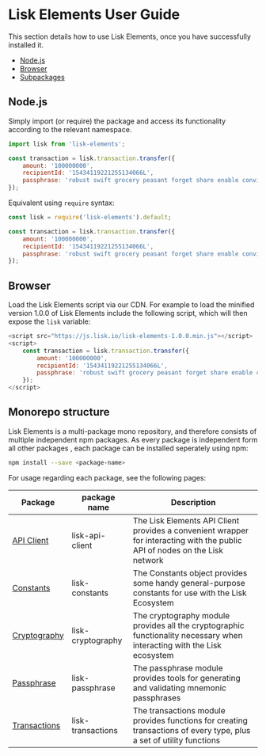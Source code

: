 # Lisk Elements User Guide

This section details how to use Lisk Elements, once you have successfully installed it.

- [Node.js](user-guide#nodejs)
- [Browser](user-guide#browser)
- [Subpackages](user-guide#sub-packages)

## Node.js

Simply import (or require) the package and access its functionality according to the relevant namespace.

```js
import lisk from 'lisk-elements';

const transaction = lisk.transaction.transfer({
    amount: '100000000',
    recipientId: '15434119221255134066L',
    passphrase: 'robust swift grocery peasant forget share enable convince deputy road keep cheap',
});
```

Equivalent using `require` syntax:

```js
const lisk = require('lisk-elements').default;

const transaction = lisk.transaction.transfer({
    amount: '100000000',
    recipientId: '15434119221255134066L',
    passphrase: 'robust swift grocery peasant forget share enable convince deputy road keep cheap',
});
```

## Browser

Load the Lisk Elements script via our CDN. For example to load the minified version 1.0.0 of Lisk Elements include the following script, which will then expose the `lisk` variable:

```js
<script src="https://js.lisk.io/lisk-elements-1.0.0.min.js"></script>
<script>
    const transaction = lisk.transaction.transfer({
        amount: '100000000',
        recipientId: '15434119221255134066L',
        passphrase: 'robust swift grocery peasant forget share enable convince deputy road keep cheap',
    });
</script>
```

## Monorepo structure

Lisk Elements is a multi-package mono repository, and therefore consists of multiple independent npm packages.
As every package is independent form all other packages , each package can be installed seperately using npm:

```bash
npm install --save <package-name>
```
For usage regarding each package, see the following pages:

Package | package name| Description
--- | --- | ---
[API Client](user-guide/api-client/api) | lisk-api-client | The Lisk Elements API Client provides a convenient wrapper for interacting with the public API of nodes on the Lisk network
[Constants](user-guide/constants) | lisk-constants | The Constants object provides some handy general-purpose constants for use with the Lisk Ecosystem
[Cryptography](user-guide/cryptography) | lisk-cryptography | The cryptography module provides all the cryptographic functionality necessary when interacting with the Lisk ecosystem
[Passphrase](user-guide/mnemonic) | lisk-passphrase | The passphrase module provides tools for generating and validating mnemonic passphrases
[Transactions](user-guide/transactions) | lisk-transactions | The transactions module provides functions for creating transactions of every type, plus a set of utility functions
